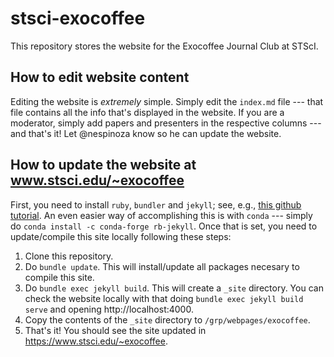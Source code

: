 # stsci-exocoffee
This repository stores the website for the Exocoffee Journal Club at STScI.

## How to edit website content

Editing the website is _extremely_ simple. Simply edit the `index.md` file --- that file contains all the info that's displayed in the website. 
If you are a moderator, simply add papers and presenters in the respective columns --- and that's it! Let @nespinoza know so he can update the website.

## How to update the website at www.stsci.edu/~exocoffee

First, you need to install `ruby`, `bundler` and `jekyll`; see, e.g., [this github tutorial](https://docs.github.com/en/enterprise-server@3.0/github/working-with-github-pages/creating-a-github-pages-site-with-jekyll). An even easier way of accomplishing this is with `conda` --- simply do `conda install -c conda-forge rb-jekyll`. Once that is set, you need to update/compile this site locally following these steps:

1. Clone this repository.
2. Do `bundle update`. This will install/update all packages necesary to compile this site.
3. Do `bundle exec jekyll build`. This will create a `_site` directory. You can check the website locally with that doing `bundle exec jekyll build serve` and opening http://localhost:4000.
4. Copy the contents of the `_site` directory to `/grp/webpages/exocoffee`. 
5. That's it! You should see the site updated in https://www.stsci.edu/~exocoffee.
